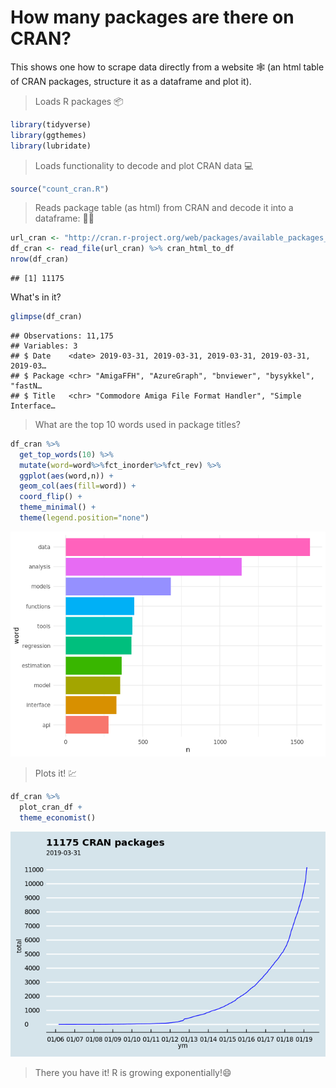 How many packages are there on CRAN?
================

<!-- README.md is generated from README.Rmd. Please edit that file -->
This shows one how to scrape data directly from a website 🕸 (an html table of CRAN packages, structure it as a dataframe and plot it).

> Loads R packages 📦

``` r
library(tidyverse)
library(ggthemes)
library(lubridate)
```

> Loads functionality to decode and plot CRAN data 💻

``` r
source("count_cran.R")
```

> Reads package table (as html) from CRAN and decode it into a dataframe: 👨‍💻

``` r
url_cran <- "http://cran.r-project.org/web/packages/available_packages_by_date.html"
df_cran <- read_file(url_cran) %>% cran_html_to_df
nrow(df_cran)
```

    ## [1] 11175

What's in it?

``` r
glimpse(df_cran)
```

    ## Observations: 11,175
    ## Variables: 3
    ## $ Date    <date> 2019-03-31, 2019-03-31, 2019-03-31, 2019-03-31, 2019-03…
    ## $ Package <chr> "AmigaFFH", "AzureGraph", "bnviewer", "bysykkel", "fastN…
    ## $ Title   <chr> "Commodore Amiga File Format Handler", "Simple Interface…

> What are the top 10 words used in package titles?

``` r
df_cran %>%
  get_top_words(10) %>%
  mutate(word=word%>%fct_inorder%>%fct_rev) %>%
  ggplot(aes(word,n)) +
  geom_col(aes(fill=word)) +
  coord_flip() +
  theme_minimal() +
  theme(legend.position="none")
```

![](README_files/figure-markdown_github/unnamed-chunk-4-1.png)

> Plots it! 💹

``` r
df_cran %>%
  plot_cran_df +
  theme_economist()
```

![](README_files/figure-markdown_github/unnamed-chunk-5-1.png)

> There you have it! R is growing exponentially!😄

